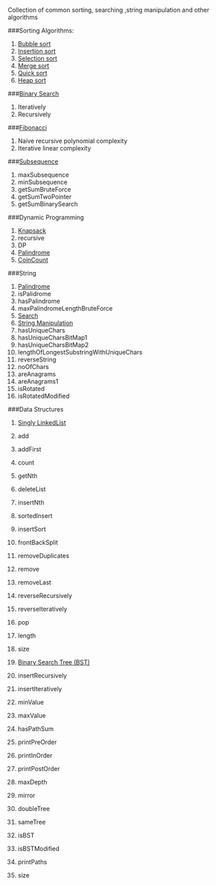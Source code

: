 Collection of common sorting, searching ,string manipulation and other algorithms

###Sorting Algorithms:
1. [Bubble sort](src/main/java/org/nmn/notes/algorithms/sorting/BubbleSort.java)
2. [Insertion sort](src/main/java/org/nmn/notes/algorithms/sorting/InsertionSort.java)
3. [Selection sort](src/main/java/org/nmn/notes/algorithms/sorting/SelectionSort.java)
4. [Merge sort](src/main/java/org/nmn/notes/algorithms/sorting/MergeSort.java)
5. [Quick sort](src/main/java/org/nmn/notes/algorithms/sorting/QuickSort.java)
6. [Heap sort](src/main/java/org/nmn/notes/algorithms/sorting/HeapSort.java)

###[Binary Search](src/main/java/org/nmn/notes/algorithms/arrays/BinarySearch.java)
1. Iteratively
2. Recursively

###[Fibonacci](src/main/java/org/nmn/notes/algorithms/arrays/Fibonacci.java)
1. Naive recursive polynomial complexity
2. Iterative linear complexity

###[Subsequence](src/main/java/org/nmn/notes/algorithms/arrays/Subsequence.java)
1. maxSubsequence
2. minSubsequence
3. getSumBruteForce
4. getSumTwoPointer
5. getSumBinarySearch

###Dynamic Programming
1. [Knapsack](src/main/java/org/nmn/notes/algorithms/dp/Knapsack.java)
 1. recursive
 2. DP
2. [Palindrome](src/main/java/org/nmn/notes/algorithms/dp/Palindrome.java)
3. [CoinCount](src/main/java/org/nmn/notes/algorithms/dp/CoinChange.java)

###String
1. [Palindrome](src/main/java/org/nmn/notes/algorithms/string/Palindrome.java)
 1. isPalidrome
 3. hasPalindrome
 4. maxPalindromeLengthBruteForce
2. [Search](src/main/java/org/nmn/notes/algorithms/string/Search.java)
3. [String Manipulation](src/main/java/org/nmn/notes/algorithms/string/StringManipulation.java)
  1. hasUniqueChars
  2. hasUniqueCharsBitMap1
  3. hasUniqueCharsBitMap2
  4. lengthOfLongestSubstringWithUniqueChars
  5. reverseString
  6. noOfChars
  7. areAnagrams
  8. areAnagrams1
  9. isRotated
 10. isRotatedModified

###Data Structures
1. [Singly LinkedList](src/main/java/org/nmn/notes/ds/linkedlist/SinglyLinkedList.java)
  1. add
  2. addFirst
  3. count
  4. getNth
  5. deleteList
  6. insertNth
  7. sortedInsert
  8. insertSort
  9. frontBackSplit
 10. removeDuplicates
 11. remove
 12. removeLast
 13. reverseRecursively
 14. reverseIteratively
 15. pop
 16. length
 17. size

2. [Binary Search Tree (BST)](src/main/java/org/nmn/notes/ds/bst/BST.java)
  1. insertRecursively
  2. insertIteratively
  3. minValue
  4. maxValue
  5. hasPathSum
  6. printPreOrder
  7. printInOrder
  8. printPostOrder
  9. maxDepth
 10. mirror
 11. doubleTree
 12. sameTree
 13. isBST
 14. isBSTModified
 15. printPaths
 15. size
